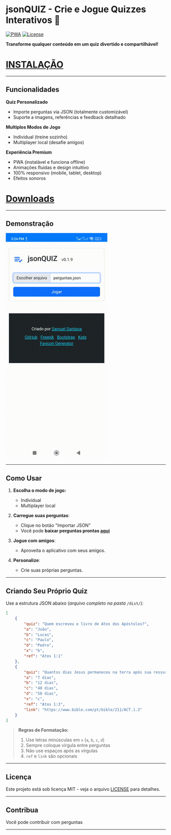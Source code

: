 # jsonQUIZ - Crie e Jogue Quizzes Interativos 🎯  

[![PWA](https://img.shields.io/badge/PWA-Optimized-4285F4?style=for-the-badge&logo=google-chrome&logoColor=white)](https://web.dev/what-are-pwas/)
[![License](https://img.shields.io/badge/License-MIT-brightgreen?style=for-the-badge)](LICENSE)

**Transforme qualquer conteúdo em um quiz divertido e compartilhável!** 

# [INSTALAÇÃO](https://jsonquiz.netlify.app/)

---

## Funcionalidades

**Quiz Personalizado**  
- Importe perguntas via JSON (totalmente customizável)  
- Suporte a imagens, referências e feedback detalhado 

**Multiplos Modos de Jogo**
- Individual (treine sozinho)  
- Multiplayer local (desafie amigos)

**Experiência Premium**  
- PWA (instalável e funciona offline) 
- Animações fluidas e design intuitivo  
- 100% responsivo (mobile, tablet, desktop)
- Efeitos sonoros

# [Downloads](https://github.com/samuelsantanaoficial/jsonquiz/releases/latest)

---

## Demonstração  

![Demontração](demo.gif)

---

## Como Usar
1. **Escolha o modo de jogo:**
    - Individual
    - Multiplayer local

1. **Carregue suas perguntas**:
   - Clique no botão "Importar JSON"
   - Você pode **baixar perguntas prontas [aqui](https://github.com/samuelsantanaoficial/jsonquiz/releases/latest)**

2. **Jogue com amigos**:
   - Aproveita o aplicativo com seus amigos.

3. **Personalize**:
   - Crie suas próprias perguntas.

---

## Criando Seu Próprio Quiz  
Use a estrutura JSON abaixo (*arquivo completo na pasta* `/dist/`):

```json
[
    {
        "quiz": "Quem escreveu o livro de Atos dos Apóstolos?",
        "a": "João",
        "b": "Lucas",
        "c": "Paulo",
        "d": "Pedro",
        "x": "b",
        "ref": "Atos 1:1"
    },
    {
        "quiz": "Quantos dias Jesus permaneceu na terra após sua ressurreição antes de subir ao céu?",
        "a": "7 dias",
        "b": "12 dias",
        "c": "40 dias",
        "d": "50 dias",
        "x": "c",
        "ref": "Atos 1:3",
        "link": "https://www.bible.com/pt/bible/211/ACT.1.3"
    }
]
```

> **Regras de Formatação:**
> 1. Use letras minúsculas em `x` (`a`, `b`, `c`, `d`)
> 2. Sempre coloque vírgula entre perguntas
> 3. Não use espaços após as vírgulas
> 4. `ref` e `link` são opcionais  

---

## Licença
Este projeto está sob licença MIT - veja o arquivo [LICENSE](LICENSE) para detalhes.

---

## Contribua
Você pode contribuir com perguntas

---